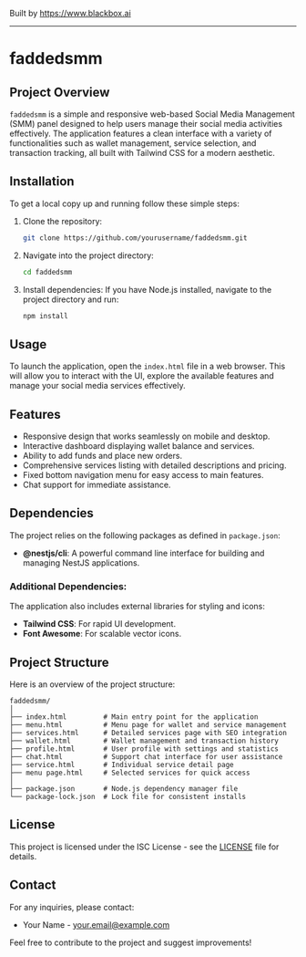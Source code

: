 
Built by https://www.blackbox.ai

---

# faddedsmm

## Project Overview
`faddedsmm` is a simple and responsive web-based Social Media Management (SMM) panel designed to help users manage their social media activities effectively. The application features a clean interface with a variety of functionalities such as wallet management, service selection, and transaction tracking, all built with Tailwind CSS for a modern aesthetic.

## Installation

To get a local copy up and running follow these simple steps:

1. Clone the repository:
    ```bash
    git clone https://github.com/yourusername/faddedsmm.git
    ```

2. Navigate into the project directory:
    ```bash
    cd faddedsmm
    ```

3. Install dependencies:
    If you have Node.js installed, navigate to the project directory and run:
    ```bash
    npm install
    ```

## Usage

To launch the application, open the `index.html` file in a web browser. This will allow you to interact with the UI, explore the available features and manage your social media services effectively.

## Features
- Responsive design that works seamlessly on mobile and desktop.
- Interactive dashboard displaying wallet balance and services.
- Ability to add funds and place new orders.
- Comprehensive services listing with detailed descriptions and pricing.
- Fixed bottom navigation menu for easy access to main features.
- Chat support for immediate assistance.

## Dependencies
The project relies on the following packages as defined in `package.json`:
- **@nestjs/cli**: A powerful command line interface for building and managing NestJS applications.

### Additional Dependencies:
The application also includes external libraries for styling and icons:
- **Tailwind CSS**: For rapid UI development.
- **Font Awesome**: For scalable vector icons.

## Project Structure
Here is an overview of the project structure:

```
faddedsmm/
│
├── index.html         # Main entry point for the application
├── menu.html          # Menu page for wallet and service management
├── services.html      # Detailed services page with SEO integration
├── wallet.html        # Wallet management and transaction history
├── profile.html       # User profile with settings and statistics
├── chat.html          # Support chat interface for user assistance
├── service.html       # Individual service detail page
├── menu page.html     # Selected services for quick access
│
├── package.json       # Node.js dependency manager file
└── package-lock.json  # Lock file for consistent installs
```

## License
This project is licensed under the ISC License - see the [LICENSE](LICENSE) file for details.

## Contact
For any inquiries, please contact:
- Your Name - [your.email@example.com](mailto:your.email@example.com)

Feel free to contribute to the project and suggest improvements!